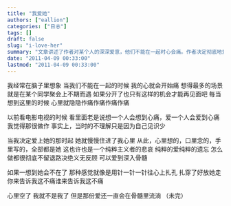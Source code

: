 ```yaml
---
title: "我爱她"
authors: ["eallion"]
categories: ["日志"]
tags: []
draft: false
slug: "i-love-her"
summary: "文章讲述了作者对某个人的深深爱意，他们不能在一起时心会痛。作者决定彻底地爱她，即使分开也只有偶尔相见的机会。他觉得这种纯粹的爱是悲哀的，但他愿意义无反顾地去爱。如果想到她不在身边，就感觉像被针扎一样痛苦。虽然心里空了，但那份爱仍然流淌在骨髓中。"
date: "2011-04-09 00:33:00"
lastmod: "2011-04-09 00:33:00"
---
```


我经常在脑子里想象
当我们不能在一起的时候
我的心就会开始痛
想得最多的场景就是在某个同学聚会上不期而遇
如果分开了也只有这样的机会才能再见面吧
每当想到这里的时候
心里就隐隐作痛作痛作痛作痛

以前看电影电视的时候
看里面老是说想一个人会想到心痛，爱一个人会爱到心痛
我觉得那很做作
事实上，当时的不理解只是因为自己见识少

当我决定爱上她的那时起
她就慢慢住进了我心里
从此，心里想的，口里念的，手里写的，全部都是她
这也许也是一个纯粹主义者的悲哀
纯粹的爱纯粹的遗忘
怎么做都很彻底不留退路决绝义无反顾
可以爱到深入骨髓

如果一想到她会不在了
那种感觉就像是用针一针一针往心上扎孔
扎穿了好放她走
你来告诉我这不痛谁来告诉我这不痛

心里空了
我就不是我了
但是那份爱还一直会在骨髓里流淌
（未完）
